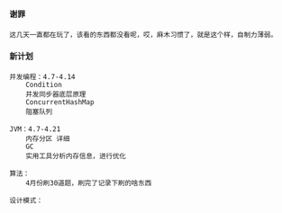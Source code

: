 #### 谢罪
    这几天一直都在玩了，该看的东西都没看呢，哎，麻木习惯了，就是这个样，自制力薄弱。

#### 新计划
    并发编程：4.7-4.14
        Condition
        并发同步器底层原理
        ConcurrentHashMap
        阻塞队列

    JVM：4.7-4.21
        内存分区 详细
        GC
        实用工具分析内存信息，进行优化

    算法：  
        4月份刷30道题，刷完了记录下刷的啥东西

    设计模式：
        

    